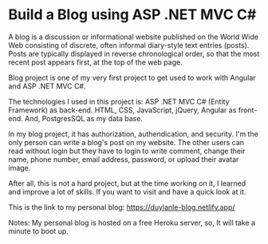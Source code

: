 # Build a Blog using ASP .NET MVC C#

A blog is a discussion or informational website published on the World Wide Web consisting of discrete, often informal diary-style text entries (posts). Posts are typically displayed in reverse chronological order, so that the most recent post appears first, at the top of the web page.

Blog project is one of my very first project to get used to work with Angular and ASP .NET MVC C#.

The technologies I used in this project is: ASP .NET MVC C# (Entity Framework) as back-end. HTML, CSS, JavaScript, jQuery, Angular as front-end. And, PostgresSQL as my data base.

In my blog project, it has authorization, authendication, and security. I'm the only person can write a blog's post on my website. The other users can read without login but they have to login to write comment, change their name, phone number, email address, password, or upload their avatar image.

After all, this is not a hard project, but at the time working on it, I learned and improve a lot of skills. If you want to visit and have a quick look at it.

This is the link to my personal blog: https://duylanle-blog.netlify.app/

Notes: My personal blog is hosted on a free Heroku server, so, It will take a minute to boot up.
